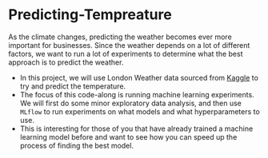 # Predicting-Tempreature

As the climate changes, predicting the weather becomes ever more important for businesses. Since the weather depends on a lot of different factors, we want to run a lot of experiments to determine what the best approach is to predict the weather.

- In this project, we will use London Weather data sourced from [Kaggle](https://www.kaggle.com/datasets/emmanuelfwerr/london-weather-data) to try and predict the temperature.
- The focus of this code-along is running machine learning experiments. We will first do some minor exploratory data analysis, and then use `MLflow` to run experiments on what models and what hyperparameters to use.
- This is interesting for those of you that have already trained a machine learning model before and want to see how you can speed up the process of finding the best model.
